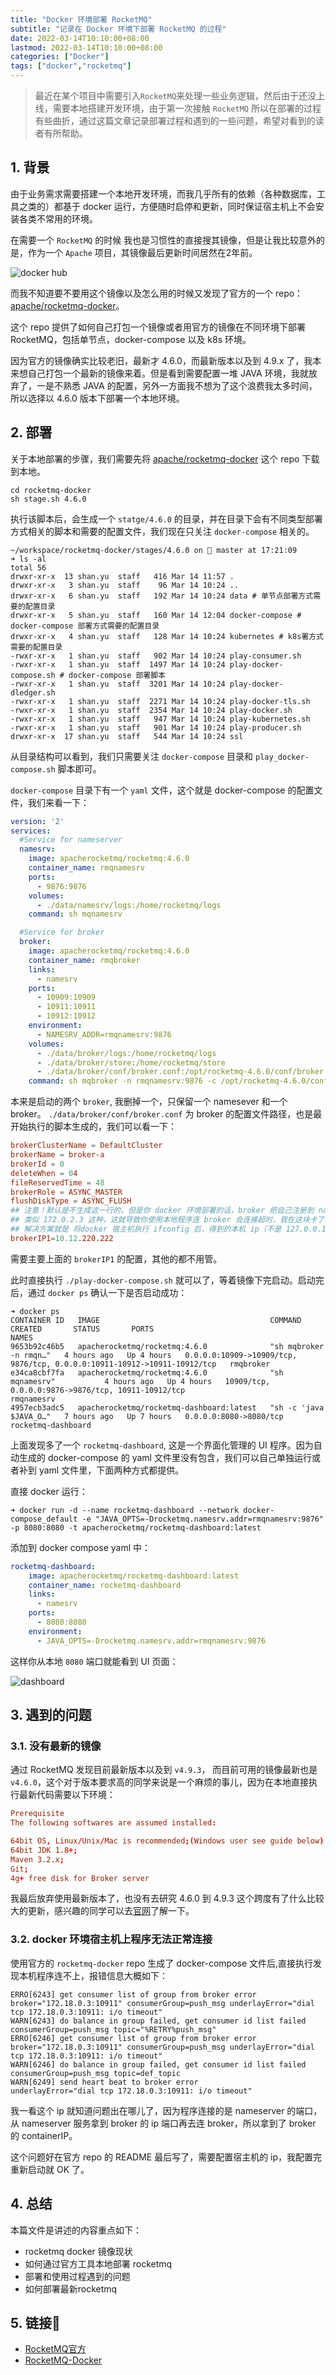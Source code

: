 ```yaml
---
title: "Docker 环境部署 RocketMQ"
subtitle: "记录在 Docker 环境下部署 RocketMQ 的过程"
date: 2022-03-14T10:10:00+08:00
lastmod: 2022-03-14T10:10:00+08:00
categories: ["Docker"]
tags: ["docker","rocketmq"]
---
```


> 最近在某个项目中需要引入`RocketMQ`来处理一些业务逻辑，然后由于还没上线，需要本地搭建开发环境，由于第一次接触 `RocketMQ` 所以在部署的过程有些曲折，通过这篇文章记录部署过程和遇到的一些问题，希望对看到的读者有所帮助。

<!--more-->

## 1. 背景

由于业务需求需要搭建一个本地开发环境，而我几乎所有的依赖（各种数据库，工具之类的）都基于 docker 运行，方便随时启停和更新，同时保证宿主机上不会安装各类不常用的环境。

在需要一个 `RocketMQ` 的时候 我也是习惯性的直接搜其镜像，但是让我比较意外的是，作为一个 `Apache` 项目，其镜像最后更新时间居然在2年前。

![docker hub](./dockerhub.png)

而我不知道要不要用这个镜像以及怎么用的时候又发现了官方的一个 repo：[apache/rocketmq-docker](https://github.com/apache/rocketmq-docker)。

这个 repo 提供了如何自己打包一个镜像或者用官方的镜像在不同环境下部署 RocketMQ，包括单节点，docker-compose 以及 k8s 环境。

因为官方的镜像确实比较老旧，最新才 4.6.0，而最新版本以及到 4.9.x 了，我本来想自己打包一个最新的镜像来着。但是看到需要配置一堆 JAVA 环境，我就放弃了，一是不熟悉 JAVA 的配置，另外一方面我不想为了这个浪费我太多时间，所以选择以 4.6.0 版本下部署一个本地环境。

## 2. 部署

关于本地部署的步骤，我们需要先将 [apache/rocketmq-docker](https://github.com/apache/rocketmq-docker) 这个 repo 下载到本地。

```shell
cd rocketmq-docker
sh stage.sh 4.6.0
```

执行该脚本后，会生成一个 `statge/4.6.0` 的目录，并在目录下会有不同类型部署方式相关的脚本和需要的配置文件，我们现在只关注 `docker-compose` 相关的。

```shell
~/workspace/rocketmq-docker/stages/4.6.0 on  master at 17:21:09 
➜ ls -al  
total 56
drwxr-xr-x  13 shan.yu  staff   416 Mar 14 11:57 .
drwxr-xr-x   3 shan.yu  staff    96 Mar 14 10:24 ..
drwxr-xr-x   6 shan.yu  staff   192 Mar 14 10:24 data # 单节点部署方式需要的配置目录
drwxr-xr-x   5 shan.yu  staff   160 Mar 14 12:04 docker-compose # docker-compose 部署方式需要的配置目录
drwxr-xr-x   4 shan.yu  staff   128 Mar 14 10:24 kubernetes # k8s署方式需要的配置目录
-rwxr-xr-x   1 shan.yu  staff   902 Mar 14 10:24 play-consumer.sh
-rwxr-xr-x   1 shan.yu  staff  1497 Mar 14 10:24 play-docker-compose.sh # docker-compose 部署脚本
-rwxr-xr-x   1 shan.yu  staff  3201 Mar 14 10:24 play-docker-dledger.sh
-rwxr-xr-x   1 shan.yu  staff  2271 Mar 14 10:24 play-docker-tls.sh
-rwxr-xr-x   1 shan.yu  staff  2354 Mar 14 10:24 play-docker.sh
-rwxr-xr-x   1 shan.yu  staff   947 Mar 14 10:24 play-kubernetes.sh
-rwxr-xr-x   1 shan.yu  staff   901 Mar 14 10:24 play-producer.sh
drwxr-xr-x  17 shan.yu  staff   544 Mar 14 10:24 ssl
```

从目录结构可以看到，我们只需要关注 `docker-compose` 目录和 `play_docker-compose.sh` 脚本即可。

`docker-compose` 目录下有一个 `yaml` 文件，这个就是 docker-compose 的配置文件，我们来看一下：

```yaml
version: '2'
services:
  #Service for nameserver
  namesrv:
    image: apacherocketmq/rocketmq:4.6.0
    container_name: rmqnamesrv
    ports:
      - 9876:9876
    volumes:
      - ./data/namesrv/logs:/home/rocketmq/logs
    command: sh mqnamesrv

  #Service for broker
  broker:
    image: apacherocketmq/rocketmq:4.6.0
    container_name: rmqbroker
    links:
      - namesrv
    ports:
      - 10909:10909
      - 10911:10911
      - 10912:10912
    environment:
      - NAMESRV_ADDR=rmqnamesrv:9876
    volumes:
      - ./data/broker/logs:/home/rocketmq/logs
      - ./data/broker/store:/home/rocketmq/store
      - ./data/broker/conf/broker.conf:/opt/rocketmq-4.6.0/conf/broker.conf
    command: sh mqbroker -n rmqnamesrv:9876 -c /opt/rocketmq-4.6.0/conf/broker.conf
```

本来是启动的两个 `broker`, 我删掉一个，只保留一个 namesever 和一个 broker。 `./data/broker/conf/broker.conf` 为 broker 的配置文件路径，也是最开始执行的脚本生成的，我们可以看一下：

```conf
brokerClusterName = DefaultCluster
brokerName = broker-a
brokerId = 0
deleteWhen = 04
fileReservedTime = 48
brokerRole = ASYNC_MASTER
flushDiskType = ASYNC_FLUSH
## 注意！默认是不生成这一行的，但是你 docker 环境部署的话，broker 把自己注册到 nameserver 的时候用的是containerIP
## 类似 172.0.2.3 这种，这就导致你使用本地程序连 broker 会连接超时，我在这块卡了很久。
## 解决方案就是 将docker 宿主机执行 ifconfig 后，得到的本机 ip（不是 127.0.0.1）配到这里，从而解决这个问题。
brokerIP1=10.12.220.222
```

需要主要上面的 `brokerIP1` 的配置，其他的都不用管。

此时直接执行 `./play-docker-compose.sh` 就可以了，等着镜像下完启动。启动完后，通过 `docker ps` 确认一下是否启动成功：

```shell
➜ docker ps             
CONTAINER ID   IMAGE                                      COMMAND                  CREATED       STATUS       PORTS                                                                      NAMES
9653b92c46b5   apacherocketmq/rocketmq:4.6.0              "sh mqbroker -n rmqn…"   4 hours ago   Up 4 hours   0.0.0.0:10909->10909/tcp, 9876/tcp, 0.0.0.0:10911-10912->10911-10912/tcp   rmqbroker
e34ca8cbf7fa   apacherocketmq/rocketmq:4.6.0              "sh mqnamesrv"           4 hours ago   Up 4 hours   10909/tcp, 0.0.0.0:9876->9876/tcp, 10911-10912/tcp                         rmqnamesrv
4957ecb3adc5   apacherocketmq/rocketmq-dashboard:latest   "sh -c 'java $JAVA_O…"   7 hours ago   Up 7 hours   0.0.0.0:8080->8080/tcp                                                     rocketmq-dashboard
```

上面发现多了一个 `rocketmq-dashboard`, 这是一个界面化管理的 UI 程序。因为自动生成的 docker-compose 的 yaml 文件里没有包含，我们可以自己单独运行或者补到 yaml 文件里，下面两种方式都提供。

直接 docker 运行：

```shell
➜ docker run -d --name rocketmq-dashboard --network docker-compose_default -e "JAVA_OPTS=-Drocketmq.namesrv.addr=rmqnamesrv:9876" -p 8080:8080 -t apacherocketmq/rocketmq-dashboard:latest
```

添加到 docker compose yaml 中：

```yaml
rocketmq-dashboard:
    image: apacherocketmq/rocketmq-dashboard:latest
    container_name: rocketmq-dashboard
    links:
      - namesrv
    ports:
      - 8080:8080
    environment:
      - JAVA_OPTS=-Drocketmq.namesrv.addr=rmqnamesrv:9876
```

这样你从本地 `8080` 端口就能看到 UI 页面：

![dashboard](./dashboard.png)

## 3. 遇到的问题

### 3.1. 没有最新的镜像

通过 RocketMQ 发现目前最新版本以及到 `v4.9.3`， 而目前可用的镜像最新也是 `v4.6.0`，这个对于版本要求高的同学来说是一个麻烦的事儿，因为在本地直接执行最新代码需要以下环境：

```conf
Prerequisite
The following softwares are assumed installed:

64bit OS, Linux/Unix/Mac is recommended;(Windows user see guide below)
64bit JDK 1.8+;
Maven 3.2.x;
Git;
4g+ free disk for Broker server
```

我最后放弃使用最新版本了，也没有去研究 4.6.0 到 4.9.3 这个跨度有了什么比较大的更新，感兴趣的同学可以去[官网](https://rocketmq.apache.org/docs/quick-start/)了解一下。


### 3.2. docker 环境宿主机上程序无法正常连接

使用官方的 `rocketmq-docker` repo 生成了 docker-compose 文件后,直接执行发现本机程序连不上，报错信息大概如下：

```log
ERRO[6243] get consumer list of group from broker error  broker="172.18.0.3:10911" consumerGroup=push_msg underlayError="dial tcp 172.18.0.3:10911: i/o timeout"
WARN[6243] do balance in group failed, get consumer id list failed  consumerGroup=push_msg topic="%RETRY%push_msg"
ERRO[6246] get consumer list of group from broker error  broker="172.18.0.3:10911" consumerGroup=push_msg underlayError="dial tcp 172.18.0.3:10911: i/o timeout"
WARN[6246] do balance in group failed, get consumer id list failed  consumerGroup=push_msg topic=def_topic
WARN[6249] send heart beat to broker error               underlayError="dial tcp 172.18.0.3:10911: i/o timeout"
```

我一看这个 ip 就知道问题出在哪儿了，因为程序连接的是 nameserver 的端口，从 nameserver 服务拿到 broker 的 ip 端口再去连 broker，所以拿到了 broker 的 containerIP。

这个问题好在官方 repo 的 README 最后写了，需要配置宿主机的 ip，我配置完重新启动就 OK 了。

## 4. 总结

本篇文件是讲述的内容重点如下：

- rocketmq docker 镜像现状
- 如何通过官方工具本地部署 rocketmq
- 部署和使用过程遇到的问题
- 如何部署最新rocketmq

## 5. 链接🔗

- [RocketMQ官方](https://rocketmq.apache.org/)
- [RocketMQ-Docker](https://github.com/apache/rocketmq-docker)
